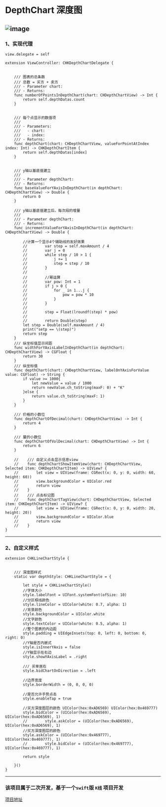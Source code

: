 # DepthChart 深度图
![image](https://github.com/mqtJS/DepthChart/blob/master/2018-05-25%2016_43_00.gif)
---
### 1、实现代理
``` view.delegate = self ```
``` //MARK:深度图表
extension ViewController: CHKDepthChartDelegate {
    
    
    /// 图表的总条数
    /// 总数 = 买方 + 卖方
    /// - Parameter chart:
    /// - Returns:
    func numberOfPointsInDepthChart(chart: CHDepthChartView) -> Int {
        return self.depthDatas.count
    }
    
    
    /// 每个点显示的数值项
    ///
    /// - Parameters:
    ///   - chart:
    ///   - index:
    /// - Returns:
    func depthChart(chart: CHDepthChartView, valueForPointAtIndex index: Int) -> CHKDepthChartItem {
        return self.depthDatas[index]
    }
    
    
    /// y轴以基底值建立
    ///
    /// - Parameter depthChart:
    /// - Returns:
    func baseValueForYAxisInDepthChart(in depthChart: CHDepthChartView) -> Double {
        return 0
    }
    
    /// y轴以基底值建立后，每次段的增量
    ///
    /// - Parameter depthChart:
    /// - Returns:
    func incrementValueForYAxisInDepthChart(in depthChart: CHDepthChartView) -> Double {
        
        //计算一个显示4个辅助线的友好效果
        //        var step = self.maxAmount / 4
        //        var j = 0
        //        while step / 10 > 1 {
        //            j += 1
        //            step = step / 10
        //        }
        //
        //        //幂运算
        //        var pow: Int = 1
        //        if j > 0 {
        //            for _ in 1...j {
        //                pow = pow * 10
        //            }
        //        }
        //
        //        step = Float(lroundf(step) * pow)
        //
        //        return Double(step)
        let step = Double(self.maxAmount / 4)
        print("setp == \(step)")
        return step
    }
    /// 纵坐标值显示间距
    func widthForYAxisLabelInDepthChart(in depthChart: CHDepthChartView) -> CGFloat {
        return 30
    }
    /// 纵坐标值
    func depthChart(chart: CHDepthChartView, labelOnYAxisForValue value: CGFloat) -> String {
        if value >= 1000{
            let newValue = value / 1000
            return newValue.ch_toString(maxF: 0) + "K"
        }else {
            return value.ch_toString(maxF: 1)
        }
    }
    
    /// 价格的小数位
    func depthChartOfDecimal(chart: CHDepthChartView) -> Int {
        return 4
    }
    
    /// 量的小数位
    func depthChartOfVolDecimal(chart: CHDepthChartView) -> Int {
        return 6
    }
    
    //    /// 自定义点击显示信息view
    //    func depthChartShowItemView(chart: CHDepthChartView, Selected item: CHKDepthChartItem) -> UIView? {
    //        let view = UIView(frame: CGRect(x: 0, y: 0, width: 60, height: 60))
    //        view.backgroundColor = UIColor.red
    //        return view
    //    }
    //    /// 点击标记图
    //    func depthChartTagView(chart: CHDepthChartView, Selected item: CHKDepthChartItem) -> UIView? {
    //        let view = UIView(frame: CGRect(x: 0, y: 0, width: 20, height: 20))
    //        view.backgroundColor = UIColor.blue
    //        return view
    //    }
}
```
---
### 2、自定义样式
```// MARK: - 扩展样式
extension CHKLineChartStyle {
    
    
    /// 深度图样式
    static var depthStyle: CHKLineChartStyle = {
        
        let style = CHKLineChartStyle()
        //字体大小
        style.labelFont = UIFont.systemFont(ofSize: 10)
        //分区框线颜色
        style.lineColor = UIColor(white: 0.7, alpha: 1)
        //背景颜色
        style.backgroundColor = UIColor.white
        //文字颜色
        style.textColor = UIColor(white: 0.5, alpha: 1)
        //整个图表的内边距
        style.padding = UIEdgeInsets(top: 0, left: 0, bottom: 0, right: 0)
        //Y轴是否内嵌式
        style.isInnerYAxis = false
        //Y轴显示在右边
        style.showYAxisLabel = .right
        
        /// 买单居右
        style.bidChartOnDirection = .left
        
        //边界宽度
        style.borderWidth = (0, 0, 0, 0)
        
        //是否允许手势点击
        style.enableTap = true
        
        //买方深度图层的颜色 UIColor(hex:0xAD6569) UIColor(hex:0x469777)
        style.bidColor = (UIColor(hex:0xAD6569), UIColor(hex:0xAD6569), 1)
        //        style.askColor = (UIColor(hex:0xAD6569), UIColor(hex:0xAD6569), 1)
        //买方深度图层的颜色
        style.askColor = (UIColor(hex:0x469777), UIColor(hex:0x469777), 1)
        //        style.bidColor = (UIColor(hex:0x469777), UIColor(hex:0x469777), 1)
        
        return style
        
    }()
}
```
---
### 该项目属于二次开发，基于一个`swift`版 `K线` 项目开发
[项目地址](https://github.com/zhiquan911/CHKLineChart)
